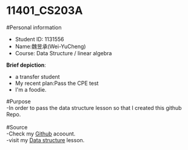 # 11401_CS203A

#Personal information<br>
- Student ID: 1131556 <br>
- Name:魏昱承(Wei-YuCheng)  <br>
- Course: Data Structure / linear algebra  <br>

**Brief depiction**: <br>
- a transfer student<br>
- My recent plan:Pass the CPE test<br>
- I'm a foodie.<br>

#Purpose<br>
-In order to pass the data structure lesson so that I created this github Repo.<br>
<br>
#Source<br>
-Check my [Github](https://github.com/Ycwei01200/Ycwei01200.github.io) acoount.<br>
-visit my [Data structure](https://github.com/Ycwei01200/11401_CS203A) lesson.<br>
